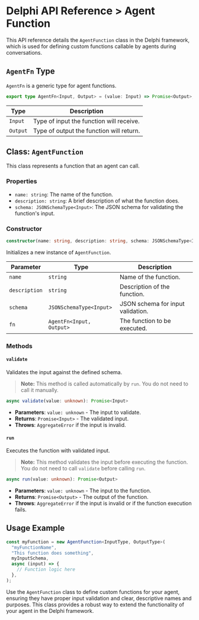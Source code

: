 # Delphi API Reference > Agent Function

This API reference details the `AgentFunction` class in the Delphi framework,
which is used for defining custom functions callable by agents during
conversations.

## `AgentFn` Type

`AgentFn` is a generic type for agent functions.

```typescript
export type AgentFn<Input, Output> = (value: Input) => Promise<Output>;
```

| Type     | Description                              |
| -------- | ---------------------------------------- |
| `Input`  | Type of input the function will receive. |
| `Output` | Type of output the function will return. |

## Class: `AgentFunction`

This class represents a function that an agent can call.

### Properties

- `name: string`: The name of the function.
- `description: string`: A brief description of what the function does.
- `schema: JSONSchemaType<Input>`: The JSON schema for validating the function's
  input.

### Constructor

```typescript
constructor(name: string, description: string, schema: JSONSchemaType<Input>, fn: AgentFn<Input, Output>)
```

Initializes a new instance of `AgentFunction`.

| Parameter     | Type                     | Description                       |
| ------------- | ------------------------ | --------------------------------- |
| `name`        | `string`                 | Name of the function.             |
| `description` | `string`                 | Description of the function.      |
| `schema`      | `JSONSchemaType<Input>`  | JSON schema for input validation. |
| `fn`          | `AgentFn<Input, Output>` | The function to be executed.      |

### Methods

#### `validate`

Validates the input against the defined schema.

> **Note:** This method is called automatically by `run`. You do not need to
> call it manually.

```typescript
async validate(value: unknown): Promise<Input>
```

- **Parameters**: `value: unknown` - The input to validate.
- **Returns**: `Promise<Input>` - The validated input.
- **Throws**: `AggregateError` if the input is invalid.

#### `run`

Executes the function with validated input.

> **Note:** This method validates the input before executing the function. You
> do not need to call `validate` before calling `run`.

```typescript
async run(value: unknown): Promise<Output>
```

- **Parameters**: `value: unknown` - The input to the function.
- **Returns**: `Promise<Output>` - The output of the function.
- **Throws**: `AggregateError` if the input is invalid or if the function
  execution fails.

## Usage Example

```typescript
const myFunction = new AgentFunction<InputType, OutputType>(
  "myFunctionName",
  "This function does something",
  myInputSchema,
  async (input) => {
    // Function logic here
  },
);
```

Use the `AgentFunction` class to define custom functions for your agent,
ensuring they have proper input validation and clear, descriptive names and
purposes. This class provides a robust way to extend the functionality of your
agent in the Delphi framework.
